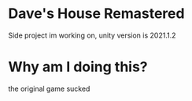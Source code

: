 # Dave's House Remastered
Side project im working on, unity version is 2021.1.2

# Why am I doing this?
the original game sucked
